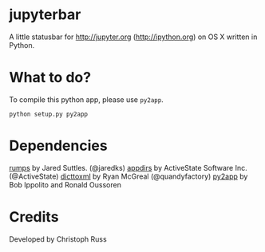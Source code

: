 # jupyterbar
A little statusbar for http://jupyter.org (http://ipython.org) on OS X written in Python.

# What to do?
To compile this python app, please use `py2app`.

```
python setup.py py2app
```

# Dependencies
[rumps](https://github.com/jaredks/rumps) by Jared Suttles. (@jaredks)
[appdirs](https://github.com/ActiveState/appdirs) by ActiveState Software Inc. (@ActiveState)
[dicttoxml](https://github.com/quandyfactory/dicttoxml) by Ryan McGreal (@quandyfactory)
[py2app](http://pythonhosted.org/py2app/) by Bob Ippolito and Ronald Oussoren


# Credits
Developed by Christoph Russ
